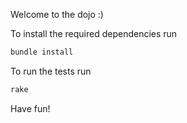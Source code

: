 Welcome to the dojo :)

To install the required dependencies run

``` bash
bundle install
```


To run the tests run

``` bash
rake
```

Have fun!